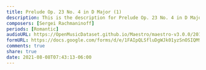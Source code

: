 ```yaml
---
title: Prelude Op. 23 No. 4 in D Major (1)
description: This is the description for Prelude Op. 23 No. 4 in D Major by Sergei Rachmaninoff
composers: [Sergei Rachmaninoff]
periods: [Romantic]
audioURL: https://OpenMusicDataset.github.io/Maestro/maestro-v3.0.0/2015/MIDI-Unprocessed_R1_D1-9-12_mid--AUDIO-from_mp3_11_R1_2015_wav--4.midi
formURL: https://docs.google.com/forms/d/e/1FAIpQLSfluDgWJk01yzSnOSIQM9X5lX__UHFtcNURy8b3HqZ-p8OfRQ/viewform
comments: true
share: true
date: 2021-08-08T07:43:13-06:00
---
```


